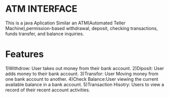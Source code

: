 # ATM INTERFACE
This is a java Aplication Similar an ATM(Automated Teller Machine),permission-based withdrawal, deposit, checking transactions, funds transfer, and balance inquiries.  
# Features
1)Withdrow: User takes out money from their bank account.
2)Diposit: User adds money to their bank account.
3)Transfor: User Moving money from one bank account to another.
4)Check Balance:User viewing the current available balance in a bank account.
5)Transaction Hisotry: Users to view a record of their recent account activities.
